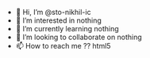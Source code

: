 - 👋 Hi, I’m @sto-nikhil-ic
- 👀 I’m interested in nothing
- 🌱 I’m currently learning nothing
- 💞️ I’m looking to collaborate on nothing
- 📫 How to reach me ??
html5
<!---
sto-nikhil-ic/sto-nikhil-ic is a ✨ special ✨ repository because its `README.md` (this file) appears on your GitHub profile.
You can click the Preview link to take a look at your changes.
--->
